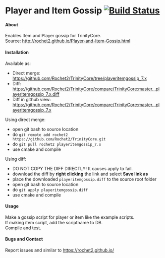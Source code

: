 # Player and Item Gossip [![Build Status](https://travis-ci.org/Rochet2/TrinityCore.svg?branch=playeritemgossip_7.x)](https://travis-ci.org/Rochet2/TrinityCore)

#### About
Enables Item and Player gossip for TrinityCore.<br />
Source: http://rochet2.github.io/Player-and-Item-Gossip.html

#### Installation

Available as:
- Direct merge: https://github.com/Rochet2/TrinityCore/tree/playeritemgossip_7.x
- Diff: https://github.com/Rochet2/TrinityCore/compare/TrinityCore:master...playeritemgossip_7.x.diff
- Diff in github view: https://github.com/Rochet2/TrinityCore/compare/TrinityCore:master...playeritemgossip_7.x

Using direct merge:
- open git bash to source location
- do `git remote add rochet2 https://github.com/Rochet2/TrinityCore.git`
- do `git pull rochet2 playeritemgossip_7.x`
- use cmake and compile

Using diff:
- DO NOT COPY THE DIFF DIRECTLY! It causes apply to fail.
- download the diff by __right clicking__ the link and select __Save link as__
- place the downloaded `playeritemgossip.diff` to the source root folder
- open git bash to source location
- do `git apply playeritemgossip.diff`
- use cmake and compile

#### Usage
Make a gossip script for player or item like the example scripts.<br/>
If making item script, add the scriptname to DB.<br/>
Compile and test.

#### Bugs and Contact
Report issues and similar to https://rochet2.github.io/
